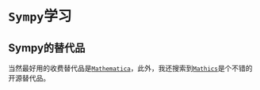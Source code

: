 # `Sympy`学习

## Sympy的替代品

当然最好用的收费替代品是[`Mathematica`](https://www.wolfram.com/mathematica/)，此外，我还搜索到[`Mathics`](https://mathics.org/)是个不错的开源替代品。